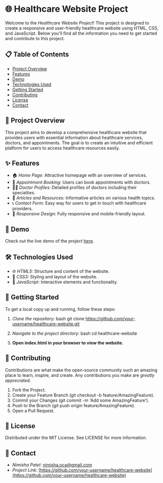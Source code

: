 # 🌐 Healthcare Website Project

Welcome to the *Healthcare Website Project*! This project is designed to create a responsive and user-friendly healthcare website using HTML, CSS, and JavaScript. Below you'll find all the information you need to get started and contribute to this project.

## 📋 Table of Contents

- [Project Overview](#project-overview)
- [Features](#features)
- [Demo](#demo)
- [Technologies Used](#technologies-used)
- [Getting Started](#getting-started)
- [Contributing](#contributing)
- [License](#license)
- [Contact](#contact)

## 🏥 Project Overview

This project aims to develop a comprehensive healthcare website that provides users with essential information about healthcare services, doctors, and appointments. The goal is to create an intuitive and efficient platform for users to access healthcare resources easily.

## ✨ Features

- 🏠 *Home Page:* Attractive homepage with an overview of services.
- 📅 *Appointment Booking:* Users can book appointments with doctors.
- 👩‍⚕ *Doctor Profiles:* Detailed profiles of doctors including their specialties.
- 📄 *Articles and Resources:* Informative articles on various health topics.
- 📞 *Contact Form:* Easy way for users to get in touch with healthcare providers.
- 📱 *Responsive Design:* Fully responsive and mobile-friendly layout.

## 🚀 Demo

Check out the live demo of the project [here](#).

## 🛠 Technologies Used

- 🌐 *HTML5:* Structure and content of the website.
- 🎨 *CSS3:* Styling and layout of the website.
- 🧩 *JavaScript:* Interactive elements and functionality.

## 🏃 Getting Started

To get a local copy up and running, follow these steps:

1. *Clone the repository:*
    bash
    git clone https://github.com/your-username/healthcare-website.git
    
2. *Navigate to the project directory:*
    bash
    cd healthcare-website
    
3. **Open index.html in your browser to view the website.**

## 🤝 Contributing

Contributions are what make the open-source community such an amazing place to learn, inspire, and create. Any contributions you make are *greatly appreciated*.

1. Fork the Project.
2. Create your Feature Branch (git checkout -b feature/AmazingFeature).
3. Commit your Changes (git commit -m 'Add some AmazingFeature').
4. Push to the Branch (git push origin feature/AmazingFeature).
5. Open a Pull Request.

## 📜 License

Distributed under the MIT License. See LICENSE for more information.

## 📧 Contact

- *Nimisha Patel:* [nimisha.oca@gmail.com](mailto:nimisha.oca@gmail.com)
- *Project Link:* [https://github.com/your-username/healthcare-website](https://github.com/your-username/healthcare-website) 
